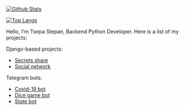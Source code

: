 [![Github Stats](https://github-readme-stats.vercel.app/api?username=tsepanx)](https://github.com/tsepanx)

[![Top Langs](https://github-readme-stats.vercel.app/api/top-langs/?username=tsepanx&layout=compact)](https://github.com/tsepanx)

Hello, I'm Tsepa Stepan, Backend Python Developer.
Here is a list of my projects:

Django-based projects:
- [Secrets share](https://github.com/tsepanx/secrets-share)
- [Social network](https://github.com/tsepanx/social-network.backend-django)

Telegram bots:
- [Covid-19 bot](https://github.com/tsepanx/covid-stats.bot)
- [Dice game bot](https://github.com/tsepanx/dice-game.bot)
- [State bot](https://github.com/tsepanx/state-bot)
